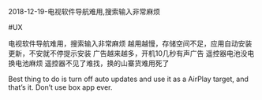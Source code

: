 2018-12-19-电视软件导航难用,搜索输入非常麻烦

#UX

电视软件导航难用，搜索输入非常麻烦
越用越慢，存储空间不足，应用自动安装更新，不安就不停提示安装
广告越来越多，开机10几秒有声广告
遥控器电池没电换电池麻烦
遥控器不见了难找，换的山寨货难用死了

Best thing to do is turn off auto updates and use it as a AirPlay target, and that’s it. Don’t use box app ever.

